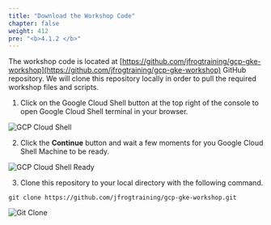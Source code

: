 ```yaml
---
title: "Download the Workshop Code"
chapter: false
weight: 412
pre: "<b>4.1.2 </b>"
---
```


The workshop code is located at [https://github.com/jfrogtraining/gcp-gke-workshop](https://github.com/jfrogtraining/gcp-gke-workshop) GitHub repository. We will clone this repository locally in order to pull the required workshop files and scripts. 

1. Click on the Google Cloud Shell button at the top right of the console to open Google Cloud Shell terminal in your browser.

![GCP Cloud Shell](/images/gcp-shell.png)

2. Click the **Continue** button and wait a few moments for you Google Cloud Shell Machine to be ready.

![GCP Cloud Shell Ready](/images/gcp-shell-ready.png)

3. Clone this repository to your local directory with the following command.

``
git clone https://github.com/jfrogtraining/gcp-gke-workshop.git
``


![Git Clone](/images/git-clone.png)
